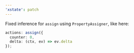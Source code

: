 ```yaml
---
'xstate': patch
---
```


Fixed inference for `assign` using `PropertyAssigner`, like here:

```ts
actions: assign({
  counter: 0,
  delta: (ctx, ev) => ev.delta
});
```
